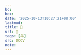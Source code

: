 ```yaml
---
bc:
hex:
date: '2025-10-13T10:27:21+08:00'
lastmod:
title: 􁎑
url: 􁎑
tags: [羊]
src: DCCV
note:
---
```

